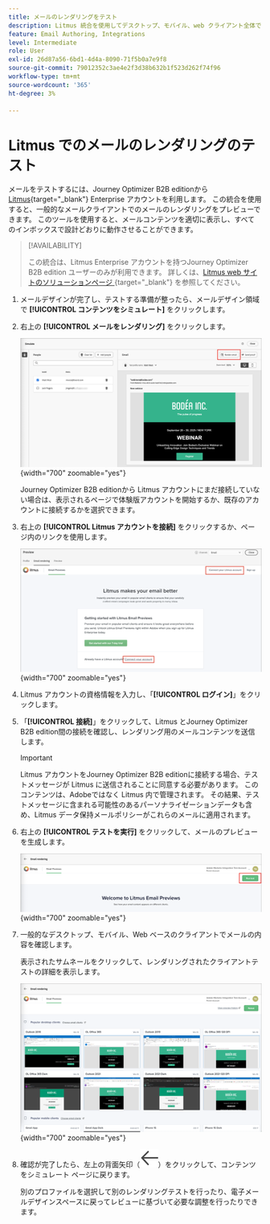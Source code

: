 ```yaml
---
title: メールのレンダリングをテスト
description: Litmus 統合を使用してデスクトップ、モバイル、web クライアント全体でメールのレンダリングをテストし、Journey Optimizer B2B editionでインボックスの互換性を確認します。
feature: Email Authoring, Integrations
level: Intermediate
role: User
exl-id: 26d87a56-6bd1-4d4a-8090-71f5b0a7e9f8
source-git-commit: 79012352c3ae4e2f3d38b632b1f523d262f74f96
workflow-type: tm+mt
source-wordcount: '365'
ht-degree: 3%

---
```


# Litmus でのメールのレンダリングのテスト

メールをテストするには、Journey Optimizer B2B editionから [Litmus](https://www.litmus.com/email-testing){target="_blank"} Enterprise アカウントを利用します。 この統合を使用すると、一般的なメールクライアントでのメールのレンダリングをプレビューできます。 このツールを使用すると、メールコンテンツを適切に表示し、すべてのインボックスで設計どおりに動作させることができます。

>[!AVAILABILITY]
>
>この統合は、Litmus Enterprise アカウントを持つJourney Optimizer B2B edition ユーザーのみが利用できます。 詳しくは、[Litmus web サイトのソリューションページ ](https://www.litmus.com/solutions/esp/adobe-journey-optimizer){target="_blank"} を参照してください。

1. メールデザインが完了し、テストする準備が整ったら、メールデザイン領域で **[!UICONTROL コンテンツをシミュレート]** をクリックします。

1. 右上の **[!UICONTROL メールをレンダリング]** をクリックします。

   ![ メールをレンダリングボタン ](./assets/email-simulate-render-button.png){width="700" zoomable="yes"}

   Journey Optimizer B2B editionから Litmus アカウントにまだ接続していない場合は、表示されるページで体験版アカウントを開始するか、既存のアカウントに接続するかを選択できます。

1. 右上の **[!UICONTROL Litmus アカウントを接続]** をクリックするか、ページ内のリンクを使用します。

   ![Litmus アカウントを接続する ](./assets/email-simulate-render-litmus-connect.png){width="700" zoomable="yes"}

1. Litmus アカウントの資格情報を入力し、「**[!UICONTROL ログイン]**」をクリックします。

1. 「**[!UICONTROL 接続]**」をクリックして、Litmus とJourney Optimizer B2B edition間の接続を確認し、レンダリング用のメールコンテンツを送信します。

   >[!IMPORTANT]
   >
   >Litmus アカウントをJourney Optimizer B2B editionに接続する場合、テストメッセージが Litmus に送信されることに同意する必要があります。 このコンテンツは、Adobeではなく Litmus 内で管理されます。 その結果、テストメッセージに含まれる可能性のあるパーソナライゼーションデータも含め、Litmus データ保持メールポリシーがこれらのメールに適用されます。

1. 右上の **[!UICONTROL テストを実行]** をクリックして、メールのプレビューを生成します。

   ![Litmus レンダリングテストの実行 ](./assets/email-simulate-render-litmus-run-test.png){width="700" zoomable="yes"}

1. 一般的なデスクトップ、モバイル、Web ベースのクライアントでメールの内容を確認します。

   表示されたサムネールをクリックして、レンダリングされたクライアントテストの詳細を表示します。

   ![Litmus メールのプレビュー ](./assets/email-simulate-render-litmus-previews.png){width="700" zoomable="yes"}

1. 確認が完了したら、左上の背面矢印（![ フィルターを表示または非表示のアイコン ](../../assets/do-not-localize/icon_back-arrow.svg)）をクリックして、コンテンツをシミュレート ページに戻ります。

   別のプロファイルを選択して別のレンダリングテストを行ったり、電子メールデザインスペースに戻ってレビューに基づいて必要な調整を行ったりできます。
